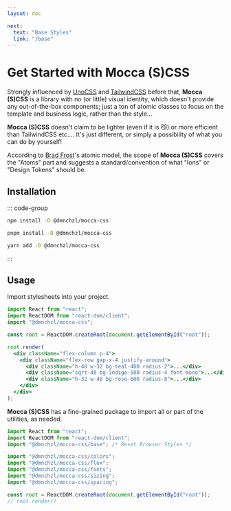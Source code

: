 ```yaml
---
layout: doc

next:
  text: "Base Styles"
  link: "/base"
---
```


# Get Started with Mocca (S)CSS

Strongly influenced by [UnoCSS](https://unocss.dev) and [TailwindCSS](https://tailwindcss.com) before that, **Mocca (S)CSS** is a library with no (or little) visual identity, which doesn't provide any out-of-the-box components; just a ton of atomic classes to focus on the template and business logic, rather than the style...

**Mocca (S)CSS** doesn't claim to be lighter (even if it is 😼) or more efficient than TailwindCSS etc.... It's just different, or simply a possibility of what you can do by yourself!

According to [Brad Frost](https://atomicdesign.bradfrost.com)'s atomic model, the scope of **Mocca (S)CSS** covers the "Atoms" part and suggests a standard/convention of what "Ions" or "Design Tokens" should be.

## Installation

::: code-group

```sh [npm]
npm install -D @dmnchzl/mocca-css
```

```sh [pnpm]
pnpm install -D @dmnchzl/mocca-css
```

```sh [yarn]
yarn add -D @dmnchzl/mocca-css
```

:::

## Usage

Import stylesheets into your project.

```jsx
import React from "react";
import ReactDOM from "react-dom/client";
import "@dmnchzl/mocca-css";

const root = ReactDOM.createRoot(document.getElementById("root"));

root.render(
  <div className="flex-column p-4">
    <div className="flex-row gap-x-4 justify-around">
      <div className="h-48 w-32 bg-teal-400 radius-2">...</div>
      <div className="sqrt-40 bg-indigo-500 radius-4 font-mono">...</div>
      <div className="h-32 w-48 bg-rose-600 radius-8">...</div>
    </div>
  </div>
);
```

**Mocca (S)CSS** has a fine-grained package to import all or part of the utilities, as needed.

```jsx
import React from "react";
import ReactDOM from "react-dom/client";
import "@dmnchzl/mocca-css/base"; /* Reset Browser Styles */

import "@dmnchzl/mocca-css/colors";
import "@dmnchzl/mocca-css/flex";
import "@dmnchzl/mocca-css/fonts";
import "@dmnchzl/mocca-css/sizing";
import "@dmnchzl/mocca-css/spacing";

const root = ReactDOM.createRoot(document.getElementById("root"));
// root.render()
```
